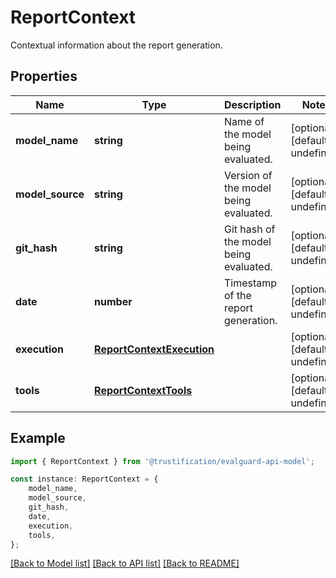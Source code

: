 # ReportContext

Contextual information about the report generation.

## Properties

Name | Type | Description | Notes
------------ | ------------- | ------------- | -------------
**model_name** | **string** | Name of the model being evaluated. | [optional] [default to undefined]
**model_source** | **string** | Version of the model being evaluated. | [optional] [default to undefined]
**git_hash** | **string** | Git hash of the model being evaluated. | [optional] [default to undefined]
**date** | **number** | Timestamp of the report generation. | [optional] [default to undefined]
**execution** | [**ReportContextExecution**](ReportContextExecution.md) |  | [optional] [default to undefined]
**tools** | [**ReportContextTools**](ReportContextTools.md) |  | [optional] [default to undefined]

## Example

```typescript
import { ReportContext } from '@trustification/evalguard-api-model';

const instance: ReportContext = {
    model_name,
    model_source,
    git_hash,
    date,
    execution,
    tools,
};
```

[[Back to Model list]](../README.md#documentation-for-models) [[Back to API list]](../README.md#documentation-for-api-endpoints) [[Back to README]](../README.md)
